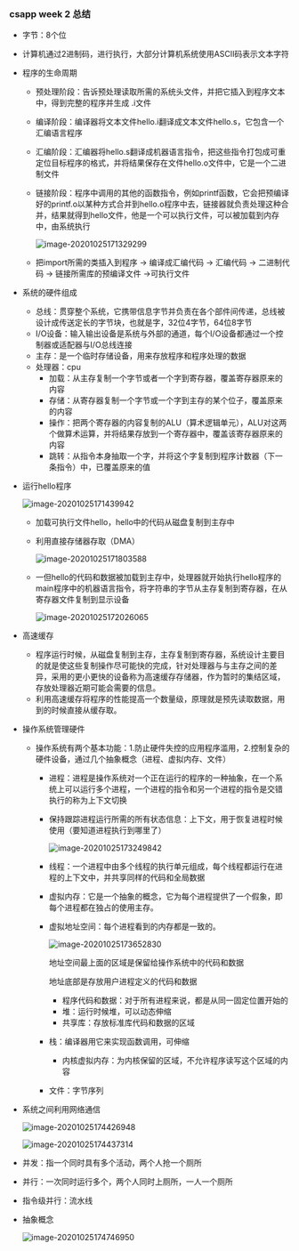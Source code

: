 ### csapp week 2 总结

- 字节：8个位

- 计算机通过2进制码，进行执行，大部分计算机系统使用ASCII码表示文本字符

- 程序的生命周期

  - 预处理阶段：告诉预处理读取所需的系统头文件，并把它插入到程序文本中，得到完整的程序并生成 .i文件

  - 编译阶段：编译器将文本文件hello.i翻译成文本文件hello.s，它包含一个汇编语言程序

  - 汇编阶段：汇编器将hello.s翻译成机器语言指令，把这些指令打包成可重定位目标程序的格式，并将结果保存在文件hello.o文件中，它是一个二进制文件

  - 链接阶段：程序中调用的其他的函数指令，例如printf函数，它会把预编译好的printf.o以某种方式合并到hello.o程序中去，链接器就负责处理这种合并，结果就得到hello文件，他是一个可以执行文件，可以被加载到内存中，由系统执行

    ![image-20201025171329299](image-20201025171329299.png)

  - 把import所需的类插入到程序  -> 编译成汇编代码  -> 汇编代码  -> 二进制代码  -> 链接所需库的预编译文件  ->可执行文件

- 系统的硬件组成

  - 总线：贯穿整个系统，它携带信息字节并负责在各个部件间传递，总线被设计成传送定长的字节块，也就是字，32位4字节，64位8字节
  - I/O设备：输入输出设备是系统与外部的通道，每个I/O设备都通过一个控制器或适配器与I/O总线连接
  - 主存：是一个临时存储设备，用来存放程序和程序处理的数据
  - 处理器：cpu
    - 加载：从主存复制一个字节或者一个字到寄存器，覆盖寄存器原来的内容
    - 存储：从寄存器复制一个字节或一个字到主存的某个位子，覆盖原来的内容
    - 操作：把两个寄存器的内容复制的ALU（算术逻辑单元），ALU对这两个做算术运算，并将结果存放到一个寄存器中，覆盖该寄存器原来的内容
    - 跳转：从指令本身抽取一个字，并将这个字复制到程序计数器（下一条指令）中，已覆盖原来的值

- 运行hello程序

   ![image-20201025171439942](image-20201025171439942.png)

  - 加载可执行文件hello，hello中的代码从磁盘复制到主存中

  - 利用直接存储器存取（DMA）

    ![image-20201025171803588](image-20201025171803588.png)

  - 一但hello的代码和数据被加载到主存中，处理器就开始执行hello程序的main程序中的机器语言指令，将字符串的字节从主存复制到寄存器，在从寄存器文件复制到显示设备

    ![image-20201025172026065](image-20201025172026065.png)

- 高速缓存

  - 程序运行时候，从磁盘复制到主存，主存复制到寄存器，系统设计主要目的就是使这些复制操作尽可能快的完成，针对处理器与与主存之间的差异，采用的更小更快的设备称为高速缓存存储器，作为暂时的集结区域，存放处理器近期可能会需要的信息。
  - 利用高速缓存将程序的性能提高一个数量级，原理就是预先读取数据，用到的时候直接从缓存取。

- 操作系统管理硬件

  - 操作系统有两个基本功能：1.防止硬件失控的应用程序滥用，2.控制复杂的硬件设备，通过几个抽象概念（进程、虚拟内存、文件）

    - 进程：进程是操作系统对一个正在运行的程序的一种抽象，在一个系统上可以运行多个进程，一个进程的指令和另一个进程的指令是交错执行的称为上下文切换

    - 保持跟踪进程运行所需的所有状态信息：上下文，用于恢复进程时候使用（要知道进程执行到哪里了）

      ![image-20201025173249842](image-20201025173249842.png)

    - 线程：一个进程中由多个线程的执行单元组成，每个线程都运行在进程的上下文中，并共享同样的代码和全局数据

    - 虚拟内存：它是一个抽象的概念，它为每个进程提供了一个假象，即每个进程都在独占的使用主存。

    - 虚拟地址空间：每个进程看到的内存都是一致的。

      ![image-20201025173652830](image-20201025173652830.png)

      地址空间最上面的区域是保留给操作系统中的代码和数据

      地址底部是存放用户进程定义的代码和数据
    
      - 程序代码和数据：对于所有进程来说，都是从同一固定位置开始的
      - 堆：运行时候堆，可以动态伸缩
      - 共享库：存放标准库代码和数据的区域
    - 栈：编译器用它来实现函数调用，可伸缩
      - 内核虚拟内存：为内核保留的区域，不允许程序读写这个区域的内容
    
    - 文件：字节序列

- 系统之间利用网络通信

  ![image-20201025174426948](image-20201025174426948.png)

  ![image-20201025174437314](image-20201025174437314.png)

- 并发：指一个同时具有多个活动，两个人抢一个厕所

- 并行：一次同时运行多个，两个人同时上厕所，一人一个厕所

- 指令级并行：流水线

- 抽象概念

  ![image-20201025174746950](image-20201025174746950.png)



